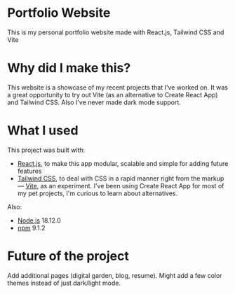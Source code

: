 # Portfolio Website

This is my personal portfolio website made with React.js, Tailwind CSS and Vite 

# Why did I make this?

This website is a showcase of my recent projects that I've worked on. 
It was a great opportunity to try out Vite (as an alternative to Create React App) and Tailwind CSS. Also I've never made dark mode support.

# What I used

This project was built with:

- [React.js](https://reactjs.org), to make this app modular, scalable and simple for adding future features
- [Tailwind CSS](https://tailwindcss.com/), to deal with CSS in a rapid manner right from the markup
— [Vite](https://vitejs.dev/), as an experiment. I've been using Create React App for most of my pet projects, I'm curious to learn about alternatives. 

Also:

- [Node.js](https://nodejs.org/en) 18.12.0
- [npm](https://www.npmjs.com) 9.1.2

# Future of the project

Add additional pages (digital garden, blog, resume). 
Might add a few color themes instead of just dark/light mode.
